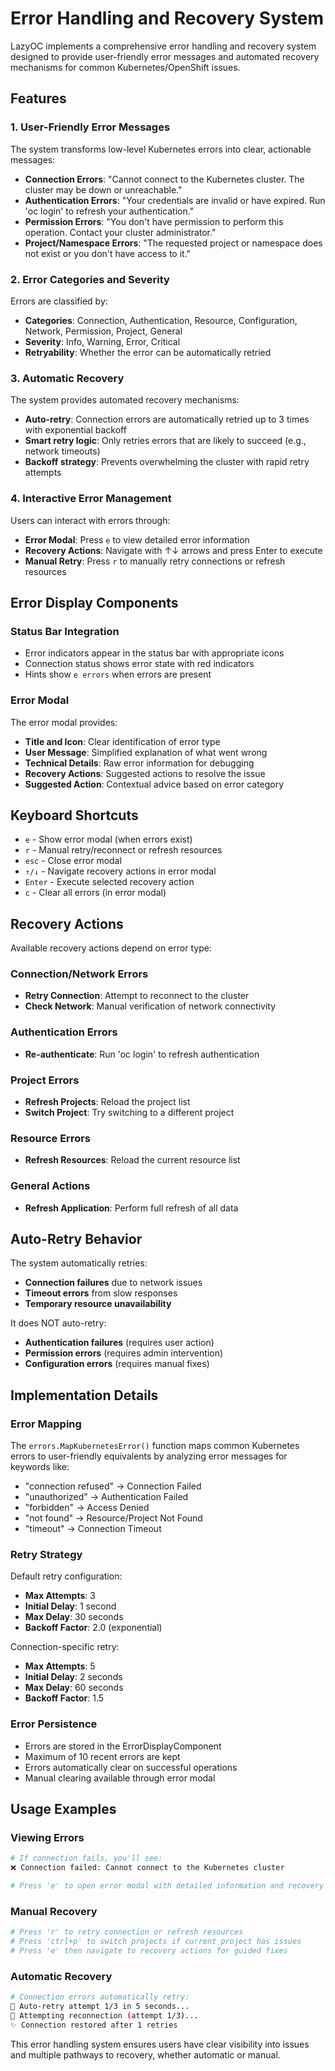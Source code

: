 # Error Handling and Recovery System

LazyOC implements a comprehensive error handling and recovery system designed to provide user-friendly error messages and automated recovery mechanisms for common Kubernetes/OpenShift issues.

## Features

### 1. User-Friendly Error Messages

The system transforms low-level Kubernetes errors into clear, actionable messages:

- **Connection Errors**: "Cannot connect to the Kubernetes cluster. The cluster may be down or unreachable."
- **Authentication Errors**: "Your credentials are invalid or have expired. Run 'oc login' to refresh your authentication."
- **Permission Errors**: "You don't have permission to perform this operation. Contact your cluster administrator."
- **Project/Namespace Errors**: "The requested project or namespace does not exist or you don't have access to it."

### 2. Error Categories and Severity

Errors are classified by:

- **Categories**: Connection, Authentication, Resource, Configuration, Network, Permission, Project, General
- **Severity**: Info, Warning, Error, Critical
- **Retryability**: Whether the error can be automatically retried

### 3. Automatic Recovery

The system provides automated recovery mechanisms:

- **Auto-retry**: Connection errors are automatically retried up to 3 times with exponential backoff
- **Smart retry logic**: Only retries errors that are likely to succeed (e.g., network timeouts)
- **Backoff strategy**: Prevents overwhelming the cluster with rapid retry attempts

### 4. Interactive Error Management

Users can interact with errors through:

- **Error Modal**: Press `e` to view detailed error information
- **Recovery Actions**: Navigate with ↑↓ arrows and press Enter to execute
- **Manual Retry**: Press `r` to manually retry connections or refresh resources

## Error Display Components

### Status Bar Integration

- Error indicators appear in the status bar with appropriate icons
- Connection status shows error state with red indicators
- Hints show `e errors` when errors are present

### Error Modal

The error modal provides:

- **Title and Icon**: Clear identification of error type
- **User Message**: Simplified explanation of what went wrong
- **Technical Details**: Raw error information for debugging
- **Recovery Actions**: Suggested actions to resolve the issue
- **Suggested Action**: Contextual advice based on error category

## Keyboard Shortcuts

- `e` - Show error modal (when errors exist)
- `r` - Manual retry/reconnect or refresh resources
- `esc` - Close error modal
- `↑/↓` - Navigate recovery actions in error modal
- `Enter` - Execute selected recovery action
- `c` - Clear all errors (in error modal)

## Recovery Actions

Available recovery actions depend on error type:

### Connection/Network Errors
- **Retry Connection**: Attempt to reconnect to the cluster
- **Check Network**: Manual verification of network connectivity

### Authentication Errors
- **Re-authenticate**: Run 'oc login' to refresh authentication

### Project Errors
- **Refresh Projects**: Reload the project list
- **Switch Project**: Try switching to a different project

### Resource Errors
- **Refresh Resources**: Reload the current resource list

### General Actions
- **Refresh Application**: Perform full refresh of all data

## Auto-Retry Behavior

The system automatically retries:

- **Connection failures** due to network issues
- **Timeout errors** from slow responses
- **Temporary resource unavailability**

It does NOT auto-retry:

- **Authentication failures** (requires user action)
- **Permission errors** (requires admin intervention)
- **Configuration errors** (requires manual fixes)

## Implementation Details

### Error Mapping

The `errors.MapKubernetesError()` function maps common Kubernetes errors to user-friendly equivalents by analyzing error messages for keywords like:

- "connection refused" → Connection Failed
- "unauthorized" → Authentication Failed
- "forbidden" → Access Denied
- "not found" → Resource/Project Not Found
- "timeout" → Connection Timeout

### Retry Strategy

Default retry configuration:
- **Max Attempts**: 3
- **Initial Delay**: 1 second
- **Max Delay**: 30 seconds
- **Backoff Factor**: 2.0 (exponential)

Connection-specific retry:
- **Max Attempts**: 5
- **Initial Delay**: 2 seconds
- **Max Delay**: 60 seconds
- **Backoff Factor**: 1.5

### Error Persistence

- Errors are stored in the ErrorDisplayComponent
- Maximum of 10 recent errors are kept
- Errors automatically clear on successful operations
- Manual clearing available through error modal

## Usage Examples

### Viewing Errors

```bash
# If connection fails, you'll see:
❌ Connection failed: Cannot connect to the Kubernetes cluster

# Press 'e' to open error modal with detailed information and recovery options
```

### Manual Recovery

```bash
# Press 'r' to retry connection or refresh resources
# Press 'ctrl+p' to switch projects if current project has issues
# Press 'e' then navigate to recovery actions for guided fixes
```

### Automatic Recovery

```bash
# Connection errors automatically retry:
🔄 Auto-retry attempt 1/3 in 5 seconds...
🔄 Attempting reconnection (attempt 1/3)...
✨ Connection restored after 1 retries
```

This error handling system ensures users have clear visibility into issues and multiple pathways to recovery, whether automatic or manual.